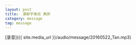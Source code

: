 ```yaml
---
layout: post
title:  谭新宇弟兄 离弃
category: message
tag: message
---
```


[录音]({{ site.media_url }}/audio/message/20160522_Tan.mp3)
